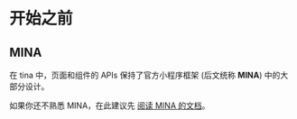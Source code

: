 # 开始之前

## MINA
在 tina 中，页面和组件的 APIs 保持了官方小程序框架 (后文统称 **MINA**) 中的大部分设计。

如果你还不熟悉 MINA，在此建议先 [阅读 MINA 的文档](https://mp.weixin.qq.com/debug/wxadoc/dev/framework/MINA.html)。
